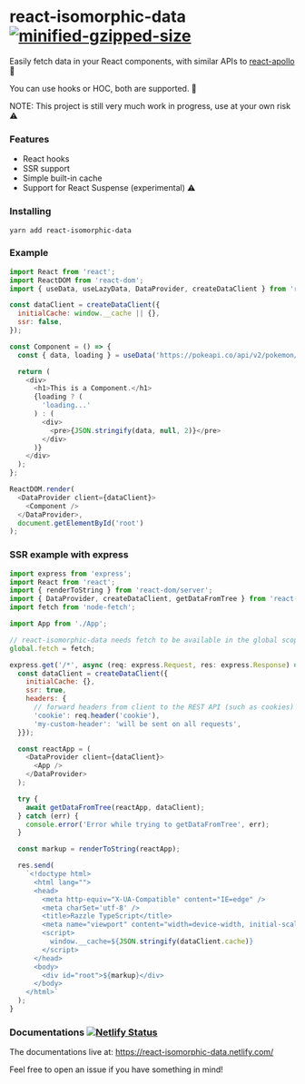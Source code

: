 # react-isomorphic-data [![minified-gzipped-size](https://img.shields.io/bundlephobia/minzip/react-isomorphic-data.svg)](https://bundlephobia.com/result?p=react-isomorphic-data)
Easily fetch data in your React components, with similar APIs to [react-apollo](https://github.com/apollographql/react-apollo/) 🎉

You can use hooks or HOC, both are supported. 🎉

NOTE: This project is still very much work in progress, use at your own risk ⚠️

### Features
- React hooks 
- SSR support
- Simple built-in cache
- Support for React Suspense (experimental) ⚠️

### Installing
```
yarn add react-isomorphic-data
```

### Example
```javascript
import React from 'react';
import ReactDOM from 'react-dom';
import { useData, useLazyData, DataProvider, createDataClient } from 'react-isomorphic-data';

const dataClient = createDataClient({
  initialCache: window.__cache || {},
  ssr: false,
});

const Component = () => {
  const { data, loading } = useData('https://pokeapi.co/api/v2/pokemon/3/', {});

  return (
    <div>
      <h1>This is a Component.</h1>
      {loading ? (
        'loading...'
      ) : (
        <div>
          <pre>{JSON.stringify(data, null, 2)}</pre>
        </div>
      )}
    </div>
  );
};

ReactDOM.render(
  <DataProvider client={dataClient}>
    <Component />
  </DataProvider>,
  document.getElementById('root')
);
```

### SSR example with express
```javascript
import express from 'express';
import React from 'react';
import { renderToString } from 'react-dom/server';
import { DataProvider, createDataClient, getDataFromTree } from 'react-isomorphic-data';
import fetch from 'node-fetch';

import App from './App';

// react-isomorphic-data needs fetch to be available in the global scope
global.fetch = fetch;

express.get('/*', async (req: express.Request, res: express.Response) => {
  const dataClient = createDataClient({ 
    initialCache: {}, 
    ssr: true, 
    headers: {
      // forward headers from client to the REST API (such as cookies)
      'cookie': req.header('cookie'),
      'my-custom-header': 'will be sent on all requests',
  }});

  const reactApp = (
    <DataProvider client={dataClient}>
      <App />
    </DataProvider>
  );

  try {
    await getDataFromTree(reactApp, dataClient);
  } catch (err) {
    console.error('Error while trying to getDataFromTree', err);
  }

  const markup = renderToString(reactApp);

  res.send(
    `<!doctype html>
      <html lang="">
      <head>
        <meta http-equiv="X-UA-Compatible" content="IE=edge" />
        <meta charSet='utf-8' />
        <title>Razzle TypeScript</title>
        <meta name="viewport" content="width=device-width, initial-scale=1">
        <script>
          window.__cache=${JSON.stringify(dataClient.cache)}
        </script>
      </head>
      <body>
        <div id="root">${markup}</div>
      </body>
    </html>`
  );
}
```

### Documentations [![Netlify Status](https://api.netlify.com/api/v1/badges/81844630-ff7d-4bf6-95f0-9f170ba6e421/deploy-status)](https://app.netlify.com/sites/unruffled-austin-36e969/deploys)

The documentations live at:  https://react-isomorphic-data.netlify.com/

Feel free to open an issue if you have something in mind!
